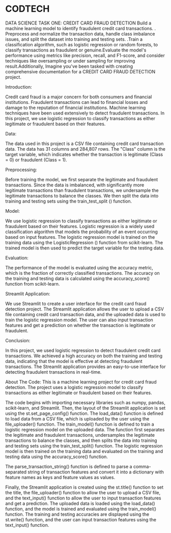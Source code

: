 # CODTECH

DATA SCIENCE TASK ONE:
CREDIT CARD FRAUD DETECTION
Build a machine learning model to identify fraudulent credit card
transactions. . Preprocess and normalize the transaction data,
handle class imbalance issues, and split the dataset into training
and testing sets. .Train a classification algorithm, such as
logistic regression or random forests, to classify transactions as
fraudulent or genuine.Evaluate the model's performance using
metrics like precision, recall, and F1-score, and consider
techniques like oversampling or under sampling for improving
result.Additionally, Imagine you've been tasked with creating
comprehensive documentation for a CREDIT CARD FRAUD DETECTION
project.

Introduction: 

Credit card fraud is a major concern for both consumers and financial institutions. Fraudulent transactions can lead to financial losses and damage to the reputation of financial institutions. Machine learning techniques have been used extensively to detect fraudulent transactions. In this project, we use logistic regression to classify transactions as either legitimate or fraudulent based on their features.

Data:

The data used in this project is a CSV file containing credit card transaction data. The data has 31 columns and 284,807 rows. The "Class" column is the target variable, which indicates whether the transaction is legitimate (Class = 0) or fraudulent (Class = 1).

Preprocessing:

Before training the model, we first separate the legitimate and fraudulent transactions. Since the data is imbalanced, with significantly more legitimate transactions than fraudulent transactions, we undersample the legitimate transactions to balance the classes. We then split the data into training and testing sets using the train_test_split () function.

Model:

We use logistic regression to classify transactions as either legitimate or fraudulent based on their features. Logistic regression is a widely used classification algorithm that models the probability of an event occurring based on input features. The logistic regression model is trained on the training data using the LogisticRegression () function from scikit-learn. The trained model is then used to predict the target variable for the testing data.

Evaluation:

The performance of the model is evaluated using the accuracy metric, which is the fraction of correctly classified transactions. The accuracy on the training and testing data is calculated using the accuracy_score() function from scikit-learn.

Streamlit Application:

We use Streamlit to create a user interface for the credit card fraud detection project. The Streamlit application allows the user to upload a CSV file containing credit card transaction data, and the uploaded data is used to train the logistic regression model. The user can also input transaction features and get a prediction on whether the transaction is legitimate or fraudulent.

Conclusion:

In this project, we used logistic regression to detect fraudulent credit card transactions. We achieved a high accuracy on both the training and testing data, indicating that the model is effective at detecting fraudulent transactions. The Streamlit application provides an easy-to-use interface for detecting fraudulent transactions in real-time.

About The Code:
This is a machine learning project for credit card fraud detection. The project uses a logistic regression model to classify transactions as either legitimate or fraudulent based on their features.

The code begins with importing necessary libraries such as numpy, pandas, scikit-learn, and Streamlit. Then, the layout of the Streamlit application is set using the st.set_page_config() function. The load_data() function is defined to load data from a CSV file, which is uploaded by the user using the file_uploader() function. The train_model() function is defined to train a logistic regression model on the uploaded data. The function first separates the legitimate and fraudulent transactions, undersamples the legitimate transactions to balance the classes, and then splits the data into training and testing sets using the train_test_split() function. The logistic regression model is then trained on the training data and evaluated on the training and testing data using the accuracy_score() function.

The parse_transaction_string() function is defined to parse a comma-separated string of transaction features and convert it into a dictionary with feature names as keys and feature values as values.

Finally, the Streamlit application is created using the st.title() function to set the title, the file_uploader() function to allow the user to upload a CSV file, and the text_input() function to allow the user to input transaction features and get a prediction. The uploaded data is loaded using the load_data() function, and the model is trained and evaluated using the train_model() function. The training and testing accuracies are displayed using the st.write() function, and the user can input transaction features using the text_input() function.
